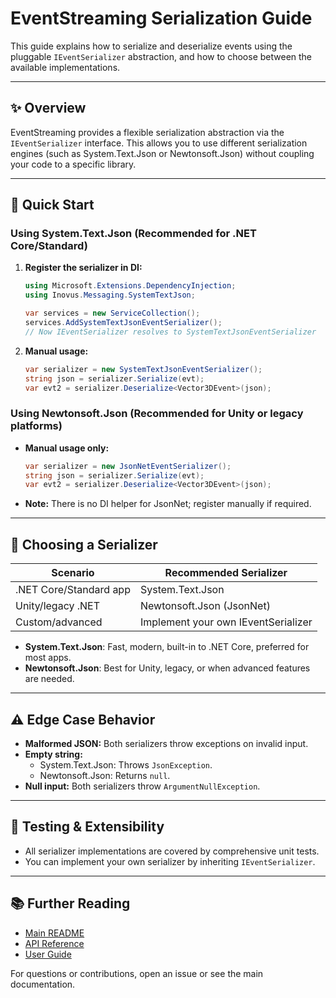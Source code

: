 # EventStreaming Serialization Guide

This guide explains how to serialize and deserialize events using the pluggable `IEventSerializer` abstraction, and how to choose between the available implementations.

---

## ✨ Overview

EventStreaming provides a flexible serialization abstraction via the `IEventSerializer` interface. This allows you to use different serialization engines (such as System.Text.Json or Newtonsoft.Json) without coupling your code to a specific library.

---

## 🚀 Quick Start

### Using System.Text.Json (Recommended for .NET Core/Standard)

1. **Register the serializer in DI:**
    ```csharp
    using Microsoft.Extensions.DependencyInjection;
    using Inovus.Messaging.SystemTextJson;

    var services = new ServiceCollection();
    services.AddSystemTextJsonEventSerializer();
    // Now IEventSerializer resolves to SystemTextJsonEventSerializer
    ```

2. **Manual usage:**
    ```csharp
    var serializer = new SystemTextJsonEventSerializer();
    string json = serializer.Serialize(evt);
    var evt2 = serializer.Deserialize<Vector3DEvent>(json);
    ```

### Using Newtonsoft.Json (Recommended for Unity or legacy platforms)

- **Manual usage only:**
    ```csharp
    var serializer = new JsonNetEventSerializer();
    string json = serializer.Serialize(evt);
    var evt2 = serializer.Deserialize<Vector3DEvent>(json);
    ```
- **Note:** There is no DI helper for JsonNet; register manually if required.

---

## 🔄 Choosing a Serializer

| Scenario                | Recommended Serializer           |
|-------------------------|----------------------------------|
| .NET Core/Standard app  | System.Text.Json                 |
| Unity/legacy .NET       | Newtonsoft.Json (JsonNet)        |
| Custom/advanced         | Implement your own IEventSerializer |

- **System.Text.Json**: Fast, modern, built-in to .NET Core, preferred for most apps.
- **Newtonsoft.Json**: Best for Unity, legacy, or when advanced features are needed.

---

## ⚠️ Edge Case Behavior

- **Malformed JSON:** Both serializers throw exceptions on invalid input.
- **Empty string:**
  - System.Text.Json: Throws `JsonException`.
  - Newtonsoft.Json: Returns `null`.
- **Null input:** Both serializers throw `ArgumentNullException`.

---

## 🧪 Testing & Extensibility

- All serializer implementations are covered by comprehensive unit tests.
- You can implement your own serializer by inheriting `IEventSerializer`.

---

## 📚 Further Reading
- [Main README](../README.md)
- [API Reference](API.md)
- [User Guide](usage.md)

For questions or contributions, open an issue or see the main documentation.
